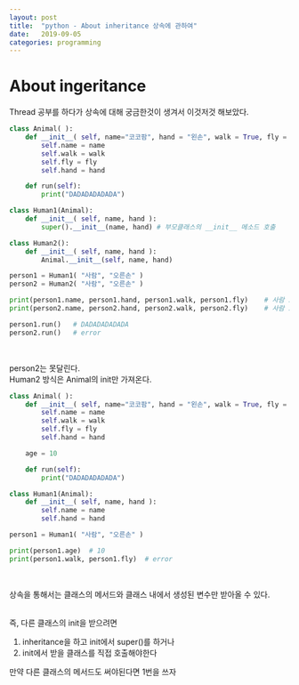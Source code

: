 ```yaml
---
layout: post
title:  "python - About inheritance 상속에 관하여"
date:   2019-09-05
categories: programming
---
```

# About ingeritance
Thread 공부를 하다가 상속에 대해 궁금한것이 생겨서 이것저것 해보았다.
<br>

```python
class Animal( ):
    def __init__( self, name="코코팜", hand = "왼손", walk = True, fly = False ):
        self.name = name
        self.walk = walk
        self.fly = fly
        self.hand = hand

    def run(self):
        print("DADADADADADA")

class Human1(Animal):
    def __init__( self, name, hand ):
        super().__init__(name, hand) # 부모클래스의 __init__ 메소드 호출

class Human2():
    def __init__( self, name, hand ):
        Animal.__init__(self, name, hand)

person1 = Human1( "사람", "오른손" )
person2 = Human2( "사람", "오른손" )

print(person1.name, person1.hand, person1.walk, person1.fly)    # 사람 오른손 True False
print(person2.name, person2.hand, person2.walk, person2.fly)    # 사람 오른손 True False

person1.run()   # DADADADADADA
person2.run()   # error
```
<br>

person2는 못달린다.
<br>
Human2 방식은 Animal의 init만 가져온다.
<br>

```python
class Animal( ):
    def __init__( self, name="코코팜", hand = "왼손", walk = True, fly = False ):
        self.name = name
        self.walk = walk
        self.fly = fly
        self.hand = hand

    age = 10

    def run(self):
        print("DADADADADADA")

class Human1(Animal):
    def __init__( self, name, hand ):
        self.name = name
        self.hand = hand

person1 = Human1( "사람", "오른손" )

print(person1.age)  # 10
print(person1.walk, person1.fly)  # error
```
<br>

상속을 통해서는 클래스의 메서드와 클래스 내에서 생성된 변수만 받아올 수 있다.
<br><br>

즉, 다른 클래스의 init을 받으려면
1. inheritance을 하고 init에서 super()를 하거나
2. init에서 받을 클래스를 직접 호출해야한다

만약 다른 클래스의 메서드도 써야된다면 1번을 쓰자
